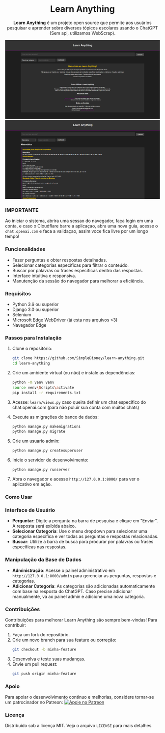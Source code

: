 
<div align="center">
    <h1>Learn Anything</h1>
    <p><strong>Learn Anything</strong> é um projeto open source que permite aos usuários pesquisar e aprender sobre diversos tópicos escolares usando o ChatGPT (Sem api, utilizamos WebScrap).</p>
</div>

<img src="image.png">
<img src="image2.png">

### IMPORTANTE

Ao iniciar o sistema, abrira uma sessao do navegador, faça login em uma conta, e caso o Cloudflare barre a aplicaçao, abra uma nova guia, acesse o `chat.openai.com` e faca a validaçao, assim voce fica livre por um longo tempo!

### Funcionalidades

- Fazer perguntas e obter respostas detalhadas.
- Selecionar categorias específicas para filtrar o conteúdo.
- Buscar por palavras ou frases específicas dentro das respostas.
- Interface intuitiva e responsiva.
- Manutenção da sessão do navegador para melhorar a eficiência.

### Requisitos

- Python 3.6 ou superior
- Django 3.0 ou superior
- Selenium
- Microsoft Edge WebDriver (já esta nos arquivos <3)
- Navegador Edge

### Passos para Instalação

1. Clone o repositório:

    ```bash
    git clone https://github.com/SimpleDioney/learn-anything.git
    cd learn-anything
    ```

2. Crie um ambiente virtual (ou não) e instale as dependências:

    ```bash
    python -m venv venv
    source venv\Scripts\activate
    pip install -r requirements.txt
    ```

3. Acesse: `learn/views.py` caso queira definir um chat especifico do chat.openai.com (para não poluir sua conta com muitos chats)

4. Execute as migrações do banco de dados:

    ```bash
    python manage.py makemigrations
    python manage.py migrate
    ```

5. Crie um usuario admin:
   ```bash
   python manage.py createsuperuser
   ```

6. Inicie o servidor de desenvolvimento:

    ```bash
    python manage.py runserver
    ```
    
7. Abra o navegador e acesse `http://127.0.0.1:8000/` para ver o aplicativo em ação.

### Como Usar

### Interface de Usuário

- **Perguntar**: Digite a pergunta na barra de pesquisa e clique em "Enviar". A resposta será exibida abaixo.
- **Selecionar Categoria**: Use o menu dropdown para selecionar uma categoria específica e ver todas as perguntas e respostas relacionadas.
- **Buscar**: Utilize a barra de busca para procurar por palavras ou frases específicas nas respostas.

### Manipulação da Base de Dados

- **Administração**: Acesse o painel administrativo em `http://127.0.0.1:8000/admin` para gerenciar as perguntas, respostas e categorias.
- **Adicionar Categoria**: As categorias são adicionadas automaticamente com base na resposta do ChatGPT. Caso precise adicionar manualmente, vá ao painel admin e adicione uma nova categoria.

### Contribuições

Contribuições para melhorar Learn Anything são sempre bem-vindas! Para contribuir:

1. Faça um fork do repositório.
2. Crie um novo branch para sua feature ou correção:
   ```bash
   git checkout -b minha-feature
   ```
3. Desenvolva e teste suas mudanças.
4. Envie um pull request:
   ```bash
   git push origin minha-feature
   ```

### Apoio

Para apoiar o desenvolvimento contínuo e melhorias, considere tornar-se um patrocinador no Patreon:
[![Apoie no Patreon](https://c5.patreon.com/external/logo/become_a_patron_button.png)](https://patreon.com/SimpleDioney)

### Licença

Distribuído sob a licença MIT. Veja o arquivo `LICENSE` para mais detalhes.

